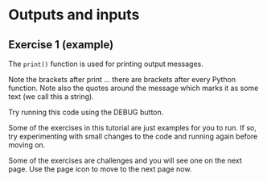 # Outputs and inputs
## Exercise 1 (example)

The `print()` function is used for printing output messages.

Note the brackets after print ... there are brackets after every Python function. Note also the quotes around the message which marks it as some text (we call this a string).

Try running this code using the DEBUG button.

Some of the exercises in this tutorial are just examples for you to run. If so, try experimenting with small changes to the code and running again before moving on. 

Some of the exercises are challenges and you will see one on the next page. Use the page icon to move to the next page now.

